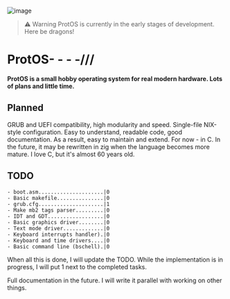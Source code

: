 ![image](https://github.com/user-attachments/assets/5f8269bf-997f-4cbc-92c1-9cda7ad919ec)


> ⚠ Warning
> ProtOS is currently in the early stages of development. Here be dragons!

# ProtOS- - - -///
**ProtOS is a small hobby operating system for real modern hardware. Lots of plans and little time.**

## Planned
GRUB and UEFI compatibility, high modularity and speed. Single-file NIX-style configuration. Easy to understand, readable code, good documentation. As a result, easy to maintain and extend. For now - in C. In the future, it may be rewritten in zig when the language becomes more mature. I love C, but it's almost 60 years old.



## TODO
```
- boot.asm.....................|0
- Basic makefile...............|0
- grub.cfg.....................|1
- Make mb2 tags parser.........|0
- IDT and GDT..................|0
- Basic graphics driver........|0
- Text mode driver.............|0
- Keyboard interrupts handler).|0
- Keyboard and time drivers....|0
- Basic command line (bschell).|0
```

When all this is done, I will update the TODO. While the implementation is in progress, I will put 1 next to the completed tasks.

Full documentation in the future. I will write it parallel with working on other things.
